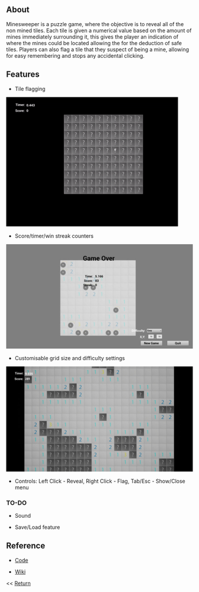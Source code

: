 ## About
Minesweeper is a puzzle game, where the objective is to reveal all of the non mined tiles. Each tile is given a numerical value based on the amount of mines immediately surrounding it, this gives the player an indication of where the mines could be located allowing the for the deduction of safe tiles. Players can also flag a tile that they suspect of being a mine, allowing for easy remembering and stops any accidental clicking.

## Features

+ Tile flagging

![Flag](/flag.gif)

+ Score/timer/win streak counters

![gameOver](/gameOver.jpg)

+ Customisable grid size and difficulty settings

![grid](/largeGame.jpg)

+ Controls: Left Click - Reveal, Right Click - Flag, Tab/Esc - Show/Close menu


### TO-DO
+ Sound

+ Save/Load feature

## Reference
- [Code](https://github.com/chriswestwood/Minesweep)

- [Wiki](https://en.wikipedia.org/wiki/Minesweeper_(video_game))


<< [Return](https://chriswestwood.github.io/)
